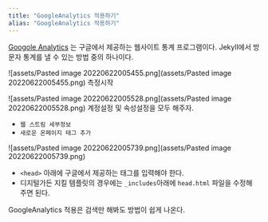 ```yaml
---
title: "GoogleAnalytics 적용하기"
alias: "GoogleAnalytics 적용하기"
---
```

[Googole Analytics](https://analytics.google.com/analytics/web/provision/?authuser=1#/provision) 는 구글에서 제공하는 웹사이트 통계 프로그램이다. Jekyll에서 방문자 통계를 낼 수 있는 방법 중의 하나이다.

![assets/Pasted image 20220622005455.png](assets/Pasted image 20220622005455.png)
측정시작

![assets/Pasted image 20220622005528.png](assets/Pasted image 20220622005528.png)
계정설정 및 속성설정을 모두 해주자.

* `웹 스트림 세부정보` 
* `새로운 온페이지 태그 추가`

![assets/Pasted image 20220622005739.png](assets/Pasted image 20220622005739.png)

* `<head>` 아래에 구글에서 제공하는 태그를 입력해야 한다.
* 디지털가든 지킬 템플릿의 경우에는 `_includes`아래에 `head.html` 파일을 수정해 주면 된다.

GoogleAnalytics 적용은 검색만 해봐도 방법이 쉽게 나온다.